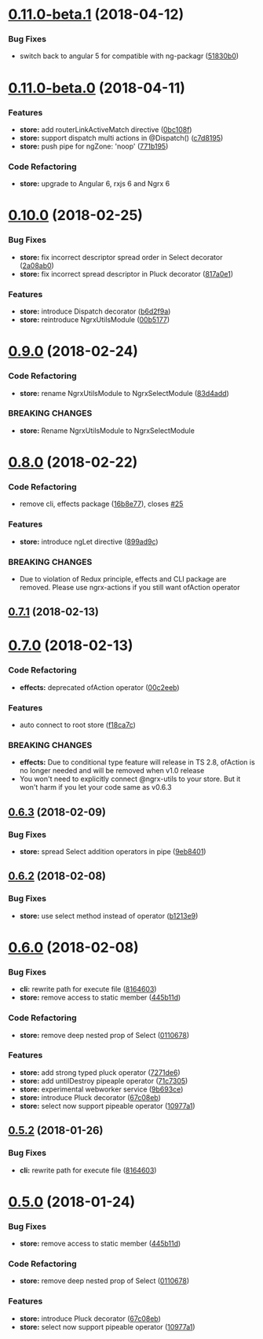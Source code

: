<a name="0.11.0-beta.1"></a>
# [0.11.0-beta.1](https://github.com/sandangel/ngrx-utils/compare/0.11.0-beta.0...0.11.0-beta.1) (2018-04-12)


### Bug Fixes

* switch back to angular 5 for compatible with ng-packagr ([51830b0](https://github.com/sandangel/ngrx-utils/commit/51830b0))



<a name="0.11.0-beta.0"></a>

# [0.11.0-beta.0](https://github.com/sandangel/ngrx-utils/compare/v0.10.0...v0.11.0-beta.0) (2018-04-11)

### Features

* **store:** add routerLinkActiveMatch directive ([0bc108f](https://github.com/sandangel/ngrx-utils/commit/0bc108f))
* **store:** support dispatch multi actions in @Dispatch() ([c7d8195](https://github.com/sandangel/ngrx-utils/commit/c7d8195))
* **store:** push pipe for ngZone: 'noop' ([771b195](https://github.com/sandangel/ngrx-utils/commit/771b195))

### Code Refactoring

* **store:** upgrade to Angular 6, rxjs 6 and Ngrx 6

<a name="0.10.0"></a>

# [0.10.0](https://github.com/sandangel/ngrx-utils/compare/v0.9.0...v0.10.0) (2018-02-25)

### Bug Fixes

* **store:** fix incorrect descriptor spread order in Select decorator ([2a08ab0](https://github.com/sandangel/ngrx-utils/commit/2a08ab0))
* **store:** fix incorrect spread descriptor in Pluck decorator ([817a0e1](https://github.com/sandangel/ngrx-utils/commit/817a0e1))

### Features

* **store:** introduce Dispatch decorator ([b6d2f9a](https://github.com/sandangel/ngrx-utils/commit/b6d2f9a))
* **store:** reintroduce NgrxUtilsModule ([00b5177](https://github.com/sandangel/ngrx-utils/commit/00b5177))

<a name="0.9.0"></a>

# [0.9.0](https://github.com/sandangel/ngrx-utils/compare/v0.8.0...v0.9.0) (2018-02-24)

### Code Refactoring

* **store:** rename NgrxUtilsModule to NgrxSelectModule ([83d4add](https://github.com/sandangel/ngrx-utils/commit/83d4add))

### BREAKING CHANGES

* **store:** Rename NgrxUtilsModule to NgrxSelectModule

<a name="0.8.0"></a>

# [0.8.0](https://github.com/sandangel/ngrx-utils/compare/v0.7.1...v0.8.0) (2018-02-22)

### Code Refactoring

* remove cli, effects package ([16b8e77](https://github.com/sandangel/ngrx-utils/commit/16b8e77)), closes [#25](https://github.com/sandangel/ngrx-utils/issues/25)

### Features

* **store:** introduce ngLet directive ([899ad9c](https://github.com/sandangel/ngrx-utils/commit/899ad9c))

### BREAKING CHANGES

* Due to violation of Redux principle, effects and CLI package are removed. Please
  use ngrx-actions if you still want ofAction operator

<a name="0.7.1"></a>

## [0.7.1](https://github.com/sandangel/ngrx-utils/compare/v0.7.0...v0.7.1) (2018-02-13)

<a name="0.7.0"></a>

# [0.7.0](https://github.com/sandangel/ngrx-utils/compare/v0.6.3...v0.7.0) (2018-02-13)

### Code Refactoring

* **effects:** deprecated ofAction operator ([00c2eeb](https://github.com/sandangel/ngrx-utils/commit/00c2eeb))

### Features

* auto connect to root store ([f18ca7c](https://github.com/sandangel/ngrx-utils/commit/f18ca7c))

### BREAKING CHANGES

* **effects:** Due to conditional type feature will release in TS 2.8, ofAction is no longer
  needed and will be removed when v1.0 release
* You won't need to explicitly connect @ngrx-utils to your store. But it won't harm if you let your code same as v0.6.3

<a name="0.6.3"></a>

## [0.6.3](https://github.com/sandangel/ngrx-utils/compare/v0.6.2...v0.6.3) (2018-02-09)

### Bug Fixes

* **store:** spread Select addition operators in pipe ([9eb8401](https://github.com/sandangel/ngrx-utils/commit/9eb8401))

<a name="0.6.2"></a>

## [0.6.2](https://github.com/sandangel/ngrx-utils/compare/v0.6.1...v0.6.2) (2018-02-08)

### Bug Fixes

* **store:** use select method instead of operator ([b1213e9](https://github.com/sandangel/ngrx-utils/commit/b1213e9))

<a name="0.6.0"></a>

# [0.6.0](https://github.com/sandangel/ngrx-utils/compare/v0.5.2...v0.6.0) (2018-02-08)

### Bug Fixes

* **cli:** rewrite path for execute file ([8164603](https://github.com/sandangel/ngrx-utils/commit/8164603))
* **store:** remove access to static member ([445b11d](https://github.com/sandangel/ngrx-utils/commit/445b11d))

### Code Refactoring

* **store:** remove deep nested prop of Select ([0110678](https://github.com/sandangel/ngrx-utils/commit/0110678))

### Features

* **store:** add strong typed pluck operator ([7271de6](https://github.com/sandangel/ngrx-utils/commit/7271de6))
* **store:** add untilDestroy pipeaple operator ([71c7305](https://github.com/sandangel/ngrx-utils/commit/71c7305))
* **store:** experimental webworker service ([9b693ce](https://github.com/sandangel/ngrx-utils/commit/9b693ce))
* **store:** introduce Pluck decorator ([67c08eb](https://github.com/sandangel/ngrx-utils/commit/67c08eb))
* **store:** select now support pipeable operator ([10977a1](https://github.com/sandangel/ngrx-utils/commit/10977a1))

<a name="0.5.2"></a>

## [0.5.2](https://github.com/sandangel/ngrx-utils/compare/v0.5.1...v0.5.2) (2018-01-26)

### Bug Fixes

* **cli:** rewrite path for execute file ([8164603](https://github.com/sandangel/ngrx-utils/commit/8164603))

<a name="0.5.0"></a>

# [0.5.0](https://github.com/sandangel/ngrx-utils/compare/v0.2.1...v0.5.0) (2018-01-24)

### Bug Fixes

* **store:** remove access to static member ([445b11d](https://github.com/sandangel/ngrx-utils/commit/445b11d))

### Code Refactoring

* **store:** remove deep nested prop of Select ([0110678](https://github.com/sandangel/ngrx-utils/commit/0110678))

### Features

* **store:** introduce Pluck decorator ([67c08eb](https://github.com/sandangel/ngrx-utils/commit/67c08eb))
* **store:** select now support pipeable operator ([10977a1](https://github.com/sandangel/ngrx-utils/commit/10977a1))
